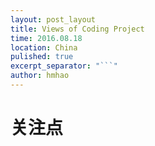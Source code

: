 ```yaml
---
layout: post_layout
title: Views of Coding Project
time: 2016.08.18
location: China
pulished: true
excerpt_separator: "```"
author: hmhao
---
```


# 关注点